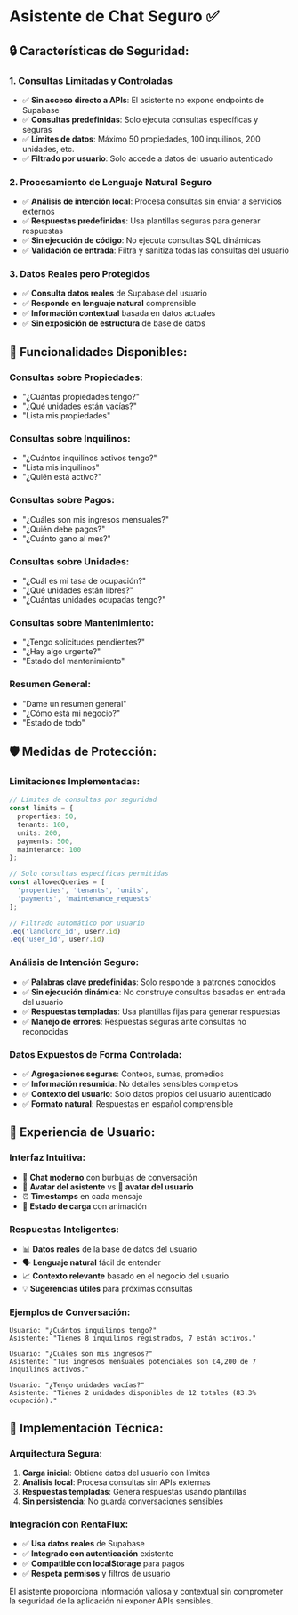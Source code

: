 # Asistente de Chat Seguro ✅

## 🔒 **Características de Seguridad:**

### **1. Consultas Limitadas y Controladas**
- ✅ **Sin acceso directo a APIs**: El asistente no expone endpoints de Supabase
- ✅ **Consultas predefinidas**: Solo ejecuta consultas específicas y seguras
- ✅ **Límites de datos**: Máximo 50 propiedades, 100 inquilinos, 200 unidades, etc.
- ✅ **Filtrado por usuario**: Solo accede a datos del usuario autenticado

### **2. Procesamiento de Lenguaje Natural Seguro**
- ✅ **Análisis de intención local**: Procesa consultas sin enviar a servicios externos
- ✅ **Respuestas predefinidas**: Usa plantillas seguras para generar respuestas
- ✅ **Sin ejecución de código**: No ejecuta consultas SQL dinámicas
- ✅ **Validación de entrada**: Filtra y sanitiza todas las consultas del usuario

### **3. Datos Reales pero Protegidos**
- ✅ **Consulta datos reales** de Supabase del usuario
- ✅ **Responde en lenguaje natural** comprensible
- ✅ **Información contextual** basada en datos actuales
- ✅ **Sin exposición de estructura** de base de datos

## 🎯 **Funcionalidades Disponibles:**

### **Consultas sobre Propiedades:**
- "¿Cuántas propiedades tengo?"
- "¿Qué unidades están vacías?"
- "Lista mis propiedades"

### **Consultas sobre Inquilinos:**
- "¿Cuántos inquilinos activos tengo?"
- "Lista mis inquilinos"
- "¿Quién está activo?"

### **Consultas sobre Pagos:**
- "¿Cuáles son mis ingresos mensuales?"
- "¿Quién debe pagos?"
- "¿Cuánto gano al mes?"

### **Consultas sobre Unidades:**
- "¿Cuál es mi tasa de ocupación?"
- "¿Qué unidades están libres?"
- "¿Cuántas unidades ocupadas tengo?"

### **Consultas sobre Mantenimiento:**
- "¿Tengo solicitudes pendientes?"
- "¿Hay algo urgente?"
- "Estado del mantenimiento"

### **Resumen General:**
- "Dame un resumen general"
- "¿Cómo está mi negocio?"
- "Estado de todo"

## 🛡️ **Medidas de Protección:**

### **Limitaciones Implementadas:**
```typescript
// Límites de consultas por seguridad
const limits = {
  properties: 50,
  tenants: 100, 
  units: 200,
  payments: 500,
  maintenance: 100
};

// Solo consultas específicas permitidas
const allowedQueries = [
  'properties', 'tenants', 'units', 
  'payments', 'maintenance_requests'
];

// Filtrado automático por usuario
.eq('landlord_id', user?.id)
.eq('user_id', user?.id)
```

### **Análisis de Intención Seguro:**
- ✅ **Palabras clave predefinidas**: Solo responde a patrones conocidos
- ✅ **Sin ejecución dinámica**: No construye consultas basadas en entrada del usuario
- ✅ **Respuestas templadas**: Usa plantillas fijas para generar respuestas
- ✅ **Manejo de errores**: Respuestas seguras ante consultas no reconocidas

### **Datos Expuestos de Forma Controlada:**
- ✅ **Agregaciones seguras**: Conteos, sumas, promedios
- ✅ **Información resumida**: No detalles sensibles completos
- ✅ **Contexto del usuario**: Solo datos propios del usuario autenticado
- ✅ **Formato natural**: Respuestas en español comprensible

## 💬 **Experiencia de Usuario:**

### **Interfaz Intuitiva:**
- 🎨 **Chat moderno** con burbujas de conversación
- 🤖 **Avatar del asistente** vs 👤 **avatar del usuario**
- ⏰ **Timestamps** en cada mensaje
- 🔄 **Estado de carga** con animación

### **Respuestas Inteligentes:**
- 📊 **Datos reales** de la base de datos del usuario
- 🗣️ **Lenguaje natural** fácil de entender
- 📈 **Contexto relevante** basado en el negocio del usuario
- 💡 **Sugerencias útiles** para próximas consultas

### **Ejemplos de Conversación:**
```
Usuario: "¿Cuántos inquilinos tengo?"
Asistente: "Tienes 8 inquilinos registrados, 7 están activos."

Usuario: "¿Cuáles son mis ingresos?"
Asistente: "Tus ingresos mensuales potenciales son €4,200 de 7 inquilinos activos."

Usuario: "¿Tengo unidades vacías?"
Asistente: "Tienes 2 unidades disponibles de 12 totales (83.3% ocupación)."
```

## 🔧 **Implementación Técnica:**

### **Arquitectura Segura:**
1. **Carga inicial**: Obtiene datos del usuario con límites
2. **Análisis local**: Procesa consultas sin APIs externas
3. **Respuestas templadas**: Genera respuestas usando plantillas
4. **Sin persistencia**: No guarda conversaciones sensibles

### **Integración con RentaFlux:**
- ✅ **Usa datos reales** de Supabase
- ✅ **Integrado con autenticación** existente
- ✅ **Compatible con localStorage** para pagos
- ✅ **Respeta permisos** y filtros de usuario

El asistente proporciona información valiosa y contextual sin comprometer la seguridad de la aplicación ni exponer APIs sensibles.